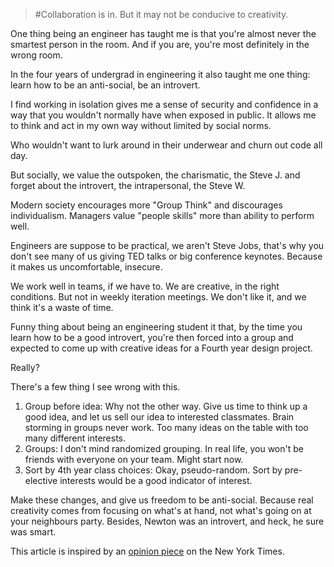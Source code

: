 > #Collaboration is in. But it may not be conducive to creativity.

One thing being an engineer has taught me is that you're almost never the
smartest person in the room. And if you are, you're most definitely in the wrong
room.

In the four years of undergrad in engineering it also taught me one thing: learn
how to be an anti-social, be an introvert.

I find working in isolation gives me a sense of security and confidence in a way
that you wouldn't normally have when exposed in public. It allows me to think
and act in my own way without limited by social norms.

Who wouldn't want to lurk around in their underwear and churn out code all day.

But socially, we value the outspoken, the charismatic, the Steve J. and forget
about the introvert, the intrapersonal, the Steve W.

Modern society encourages more "Group Think" and discourages individualism.
Managers value "people skills" more than ability to perform well.

Engineers are suppose to be practical, we aren't Steve Jobs, that's why you
don't see many of us giving TED talks or big conference keynotes. Because it
makes us uncomfortable, insecure.

We work well in teams, if we have to. We are creative, in the right conditions.
But not in weekly iteration meetings. We don't like it, and we think it's
a waste of time.

Funny thing about being an engineering student it that, by the time you learn
how to be a good introvert, you're then forced into a group and expected to come
up with creative ideas for a Fourth year design project.

Really?

There's a few thing I see wrong with this.

1. Group before idea: Why not the other way. Give us time to think up a good
   idea, and let us sell our idea to interested classmates. Brain storming in
   groups never work. Too many ideas on the table with too many different
   interests.
2. Groups: I don't mind randomized grouping. In real life, you won't be friends
   with everyone on your team. Might start now.
3. Sort by 4th year class choices: Okay, pseudo-random. Sort by pre-elective
   interests would be a good indicator of interest.

Make these changes, and give us freedom to be anti-social. Because real
creativity comes from focusing on what's at hand, not what's going on at your
neighbours party. Besides, Newton was an introvert, and heck, he sure was smart.

This article is inspired by an [opinion piece](http://www.nytimes.com/2012/01/15/opinion/sunday/the-rise-of-the-new-groupthink.html)
on the New York Times.
